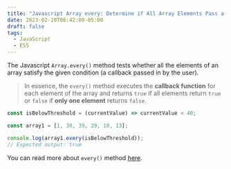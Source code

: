 ```yaml
---
title: "Javascript Array every: Determine if All Array Elements Pass a Test"
date: 2023-02-10T06:42:09-05:00
draft: false
tags:
  - JavaScript
  - ES5
---
```


The Javascript `Array.every()` method tests whether all the elements of an array satisfy the given condition (a callback passed in by the user). 

> In essence, the `every()` method executes the **callback function** for each element of the array and returns `true` if all elements return `true` or `false` if **only one element** returns `false`.

```javascript
const isBelowThreshold = (currentValue) => currentValue < 40;

const array1 = [1, 30, 39, 29, 10, 13];

console.log(array1.every(isBelowThreshold));
// Expected output: true
```

You can read more about `every()` method [here](https://developer.mozilla.org/en-US/docs/Web/JavaScript/Reference/Global_Objects/Array/every). 